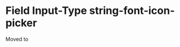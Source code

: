 

# Field Input-Type **string-font-icon-picker**

Moved to [](xref:Basics.Data.Fields.String-Font-Icon-Picker)
